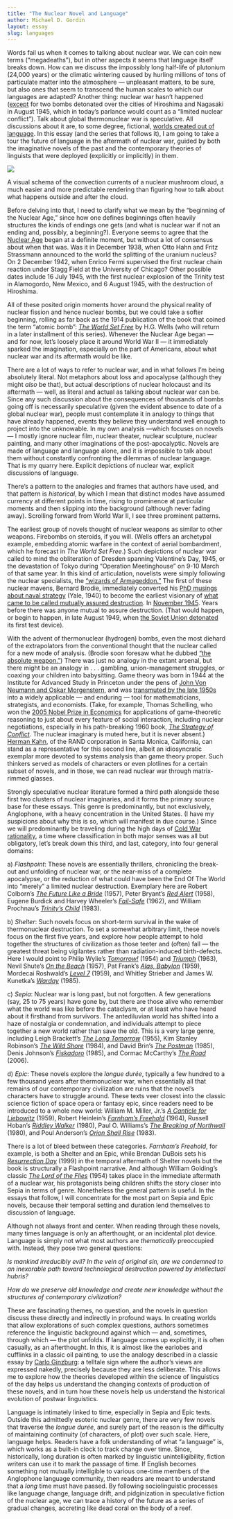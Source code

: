 ```yaml
---
title: "The Nuclear Novel and Language"
author: Michael D. Gordin
layout: essay
slug: languages
---
```

Words fail us when it comes to talking about nuclear war. We can coin
new terms (“megadeaths”), but in other aspects it seems that language
itself breaks down. How can we discuss the impossibly long half-life of
plutonium (24,000 years) or the climatic wintering caused by hurling
millions of tons of particulate matter into the atmosphere — unpleasant
matters, to be sure, but also ones that seem to transcend the human
scales to which our languages are adapted? Another thing: nuclear war
hasn’t happened
([except](http://press.princeton.edu/chapters/s8237.html) for two bombs
detonated over the cities of Hiroshima and Nagasaki in August 1945,
which in today’s parlance would count as a “limited nuclear conflict”).
Talk about global thermonuclear war is speculative. All discussions
about it are, to some degree, fictional, [worlds created out of
language](http://www.freewebs.com/debatabase4/derrida.pdf). In this
essay (and the series that follows it), I am going to take a tour the
future of language in the aftermath of nuclear war, guided by both the
imaginative novels of the past and the contemporary theories of
linguists that were deployed (explicitly or implicitly) in them.

![](/images/Gordin-Mushroom.png)

<figcaption>
A visual schema of the convection currents of a nuclear
mushroom cloud, a much easier and more predictable rendering than
figuring how to talk about what happens outside and after the cloud.
</figcaption>

Before delving into that, I need to clarify what we mean by the
“beginning of the Nuclear Age,” since how one defines beginnings often
heavily structures the kinds of endings one gets (and what is nuclear
war if not an ending and, possibly, a beginning?). Everyone seems to
agree that the [Nuclear
Age](http://blog.nuclearsecrecy.com/2012/08/17/the-end-of-the-nuclear-age/)
began at a definite moment, but without a lot of consensus about when
that was. Was it in December 1938, when Otto Hahn and Fritz Strassmann
announced to the world the splitting of the uranium nucleus? On 2
December 1942, when Enrico Fermi supervised the first nuclear chain
reaction under Stagg Field at the University of Chicago? Other possible
dates include 16 July 1945, with the first nuclear explosion of the
Trinity test in Alamogordo, New Mexico, and 6 August 1945, with the
destruction of Hiroshima.

All of these posited origin moments hover around the physical reality of
nuclear fission and hence nuclear bombs, but we could take a softer
beginning, rolling as far back as the 1914 publication of the book that
coined the term “atomic bomb”: [*The World Set
Free*](http://www.gutenberg.org/files/1059/1059-h/1059-h.htm) by H.G.
Wells (who will return in a later installment of this series). Whenever
the Nuclear Age began — and for now, let’s loosely place it around World
War II — it immediately sparked the imagination, especially on the part
of Americans, about what nuclear war and its aftermath would be like.

There are a lot of ways to refer to nuclear war, and in what follows I’m
being absolutely literal. Not metaphors about loss and apocalypse
(although they might *also* be that), but actual descriptions of nuclear
holocaust and its aftermath — well, as literal and actual as talking
about nuclear war can be. Since any such discussion about the
consequences of thousands of bombs going off is necessarily speculative
(given the evident absence to date of a global nuclear war), people must
contemplate it in analogy to things that have already happened, events
they believe they understand well enough to project into the unknowable.
In my own analysis —which focuses on novels— I mostly ignore nuclear
film, nuclear theater, nuclear sculpture, nuclear painting, and many
other imaginations of the post-apocalyptic. Novels are made of language
and language alone, and it is impossible to talk about them without
constantly confronting the dilemmas of nuclear language. That is my
quarry here. Explicit depictions of nuclear war, explicit discussions of
language.

There’s a pattern to the analogies and frames that authors have used,
and that pattern is *historical*, by which I mean that distinct modes
have assumed currency at different points in time, rising to prominence
at particular moments and then slipping into the background (although
never fading away). Scrolling forward from World War II, I see three
prominent patterns.

The earliest group of novels thought of nuclear weapons as similar to
other weapons. Firebombs on steroids, if you will. (Wells offers an
archetypal example, embedding atomic warfare in the context of aerial
bombardment, which he forecast in *The World Set Free*.) Such depictions
of nuclear war called to mind the obliteration of Dresden spanning
Valentine’s Day, 1945, or the devastation of Tokyo during “Operation
Meetinghouse” on 9-10 March of that same year. In this kind of
articulation, novelists were simply following the nuclear specialists,
the [“wizards of Armageddon.”](http://www.sup.org/books/title/?id=2805)
The first of these nuclear mavens, Bernard Brodie, immediately converted
his [PhD musings about naval
strategy](http://books.google.com/books/about/Sea_power_in_the_machine_age.html?id=dVMSAAAAYAAJ)
(Yale, 1940) to become the earliest visionary of [what came to be called
mutually assured
destruction](http://www.rand.org/pubs/authors/b/brodie_bernard.html). In
[November
1945](http://books.google.com/books/about/The_atomic_bomb_and_American_security.html?id=xoVMAQAAIAAJ).
Years before there was anyone mutual to assure destruction. (That would
happen, or begin to happen, in late August 1949, when [the Soviet Union
detonated](http://us.macmillan.com/books/9780312655426) its first test
device).

With the advent of thermonuclear (hydrogen) bombs, even the most diehard
of the extrapolators from the conventional thought that the nuclear
called for a new mode of analysis. (Brodie soon foresaw what he dubbed
[“the absolute
weapon.”](https://www.osti.gov/opennet/servlets/purl/16380564-wvLB09/16380564.pdf))
There was just no analogy in the extant arsenal, but there might be an
analogy in . . . gambling, union-management struggles, or coaxing your
children into babysitting. Game theory was born in 1944 at the Institute
for Advanced Study in Princeton under the pens of [John Von Neumann and
Oskar Morgenstern](http://press.princeton.edu/titles/7802.html), and was
[transmuted by the late
1950s](http://press.uchicago.edu/ucp/books/book/chicago/W/bo17588566.html)
into a widely applicable — and enduring — tool for mathematicians,
strategists, and economists. (Take, for example, Thomas Schelling, who
won the [2005 Nobel Prize in
Economics](http://www.nobelprize.org/nobel_prizes/economic-sciences/laureates/2005/schelling-bio.html)
for applications of game-theoretic reasoning to just about every feature
of social interaction, including nuclear negotiations, especially in his
path-breaking 1960 book, [*The Strategy of
Conflict*](http://www.hup.harvard.edu/catalog.php?isbn=9780674840317).
The nuclear imaginary is muted here, but it is never absent.) [Herman
Kahn](http://www.hup.harvard.edu/catalog.php?isbn=9780674017146), of the
RAND corporation in Santa Monica, California, can stand as a
representative for this second line, albeit an idiosyncratic exemplar
more devoted to systems analysis than game theory proper. Such thinkers
served as models of characters or even plotlines for a certain subset of
novels, and in those, we can read nuclear war through matrix-rimmed
glasses.

Strongly speculative nuclear literature formed a third path alongside
these first two clusters of nuclear imaginaries, and it forms the
primary source base for these essays. This genre is predominantly, but
not exclusively, Anglophone, with a heavy concentration in the United
States. (I have my suspicions about why this is so, which will manifest
in due course.) Since we will predominantly be traveling during the high
days of [Cold War
rationality](http://press.uchicago.edu/ucp/books/book/chicago/H/bo16160491.html),
a time where classification in both major senses was all but obligatory,
let’s break down this third, and last, category, into four general
domains:

a\) *Flashpoint*: These novels are essentially thrillers, chronicling the
break-out and unfolding of nuclear war, or the near-miss of a complete
apocalypse, or the reduction of what could have been the End Of The
World into “merely” a limited nuclear destruction. Exemplary here are
Robert Colborn’s [*The Future Like a
Bride*](http://books.google.com/books/about/The_Future_Like_a_Bride.html?id=XXvqngEACAAJ)
(1957), Peter Bryant’s [*Red
Alert*](https://books.google.com/books?id=BsQujWhUll0C&dq=bryant+red+alert&hl=en&sa=X&ei=OfmiVJ2NKcKfyATE74CQAw&ved=0CDMQ6AEwAw)
(1958), Eugene Burdick and Harvey Wheeler’s
[*Fail-Safe*](https://books.google.com/books?id=GaYTjuz_1jAC&printsec=frontcover&dq=fail-safe&hl=en&sa=X&ei=WPmiVKOeF4qyyQSN1YKgAw&ved=0CB8Q6AEwAA#v=onepage&q=fail-safe&f=false) (1962), and William Prochnau’s [*Trinity’s Child*](http://books.google.com/books/about/Trinity_s_Child.html?id=zd0SDlG-1I0C)
(1983).

b\) *Shelter*: Such novels focus on short-term survival in the wake of
thermonuclear destruction. To set a somewhat arbitrary limit, these
novels focus on the first five years, and explore how people attempt to
hold together the structures of civilization as those teeter and (often)
fall — the greatest threat being vigilantes rather than
radiation-induced birth-defects. Here I would point to Philip Wylie’s
[*Tomorrow!*](http://www.nebraskapress.unl.edu/product/Tomorrow,674149.aspx)
(1954) and [*Triumph*](http://www.nebraskapress.unl.edu/product/Triumph,673252.aspx) (1963), Nevil Shute’s [*On the Beach*](https://books.google.com/books?id=p24G5ZeTfJUC&printsec=frontcover&dq=on+the+beach&hl=en&sa=X&ei=b_miVMT4I4OjyQTqrYDoCw&ved=0CB8Q6AEwAA#v=onepage&q=on%20the%20beach&f=false) (1957), Pat Frank’s [*Alas, Babylon*](https://books.google.com/books?id=Fh9Bi3-09-cC&printsec=frontcover&dq=alas+babylon&hl=en&sa=X&ei=hvmiVIOSMMuoyATC6ICoAw&ved=0CCgQ6AEwAA#v=onepage&q=alas%20babylon&f=false) (1959), Mordecai Roshwald’s [*Level 7*](http://uwpress.wisc.edu/books/3624.htm) (1959),
and Whitley Strieber and James W. Kunetka’s [*Warday*](https://books.google.com/books?id=5__xRIfVzfEC&q=warday+kunetka&dq=warday+kunetka&hl=en&sa=X&ei=rvuiVIScMommyQTi6oGADg&ved=0CB0Q6AEwAA) (1985).

c\) *Sepia*: Nuclear war is long past, but not forgotten. A few
generations (say, 25 to 75 years) have gone by, but there are those
alive who remember what the world was like before the cataclysm, or at
least who have heard about it firsthand from survivors. The antediluvian
world has shifted into a haze of nostalgia or condemnation, and
individuals attempt to piece together a new world rather than save the
old. This is a very large genre, including Leigh Brackett’s [*The Long
Tomorrow*](http://yellowedandcreased.wordpress.com/2011/07/15/the-long-tomorrow-leigh-brackett/)
(1955), Kim Stanley Robinson’s [*The Wild
Shore*](http://www.kimstanleyrobinson.info/index.php?option=com_content&view=article&id=58)
(1984), and David Brin’s [*The
Postman*](http://www.randomhouse.com/book/18362/the-postman-by-david-brin)
(1985), Denis Johnson’s
[*Fiskadoro*](http://www.harpercollins.com/9780060976095/fiskadoro)
(1985), and Cormac McCarthy’s [*The
Road*](http://www.randomhouse.com/book/110490/the-road-by-cormac-mccarthy/9780307472120/)
(2006).

d\) *Epic*: These novels explore the *longue durée*, typically a few
hundred to a few thousand years after thermonuclear war, when
essentially all that remains of our contemporary civilization are ruins
that the novel’s characters have to struggle around. These texts veer
closest into the classic science fiction of space opera or fantasy epic,
since readers need to be introduced to a whole new world: William M.
Miller, Jr.’s [*A Canticle for
Liebowitz*](http://www.harpercollins.com/9780060892999/a-canticle-for-leibowitz)
(1959), Robert Heinlein’s [*Farnham’s
Freehold*](http://books.google.com/books/about/Farnham_s_freehold.html?id=I7gfAQAAIAAJ)
(1964), Russell Hoban’s [*Riddley
Walker*](http://www.ocelotfactory.com/hoban/riddley.html) (1980), Paul
O. Williams’s [*The Breaking of
Northwall*](http://www.nebraskapress.unl.edu/product/Breaking-of-Northwall,672964.aspx)
(1980), and Poul Anderson’s [*Orion Shall
Rise*](https://books.google.com/books?id=Az7x2kyMD_4C&dq=orion+shall+rise&hl=en&sa=X&ei=W_uiVMaaG4eOyATXroGwAw&ved=0CDAQ6AEwAQ)
(1983).

There is a lot of bleed between these categories. *Farnham’s Freehold*,
for example, is both a Shelter and an Epic, while Brendan DuBois sets
his [*Resurrection
Day*](http://books.google.com/books/about/Resurrection_Day.html?id=7rxXNWIERBEC)
(1999) in the temporal aftermath of Shelter novels but the book is
structurally a Flashpoint narrative. And although William Golding’s
classic [*The Lord of the Flies*](https://books.google.com/books?id=2wNNMdkaB34C&printsec=frontcover&dq=lord+of+the+flies&hl=en) (1954) takes place
in the immediate aftermath of a nuclear war, his protagonists being
children shifts the story closer into Sepia in terms of genre.
Nonetheless the general pattern is useful. In the essays that follow, I
will concentrate for the most part on Sepia and Epic novels, because
their temporal setting and duration lend themselves to discussion of
language.

Although not always front and center. When reading through these novels,
many times language is only an afterthought, or an incidental plot
device. Language is simply not what most authors are *thematically*
preoccupied with. Instead, they pose two general questions:

*Is mankind irreducibly evil? In the vein of original sin, are we
condemned to an inexorable path toward technological destruction powered
by intellectual hubris?*

*How do we preserve old knowledge and create new knowledge without the
structures of contemporary civilization?*

These are fascinating themes, no question, and the novels in question
discuss these directly and indirectly in profound ways. In creating
worlds that allow explorations of such complex questions, authors
sometimes reference the linguistic background against which — and,
sometimes, through which — the plot unfolds. If language comes up
explicitly, it is often casually, as an afterthought. In this, it is
almost like the earlobes and cufflinks in a classic oil painting, to use
the analogy described in a classic essay by [Carlo
Ginzburg](https://jhupbooks.press.jhu.edu/content/clues-myths-and-historical-method):
a telltale sign where the author’s views are expressed nakedly,
precisely because they are less deliberate. This allows me to explore
how the theories developed within the science of linguistics of the day
helps us understand the changing contexts of production of these novels,
and in turn how these novels help us understand the historical evolution
of postwar linguistics.

Language is intimately linked to time, especially in Sepia and Epic
texts. Outside this admittedly esoteric nuclear genre, there are very
few novels that traverse the *longue durée*, and surely part of the
reason is the difficulty of maintaining continuity (of characters, of
plot) over such scale. Here, language helps. Readers have a folk
understanding of what “a language” is, which works as a built-in clock
to track change over time. Since, historically, long duration is often
marked by linguistic unintelligibility, fiction writers can use it to
mark the passage of time. If English becomes something not mutually
intelligible to various one-time members of the Anglophone language
community, then readers are meant to understand that a *long* time must
have passed. By following sociolinguistic processes like language
change, language drift, and pidginization in speculative fiction of the
nuclear age, we can trace a history of the future as a series of gradual
changes, accreting like dead coral on the body of a reef.



